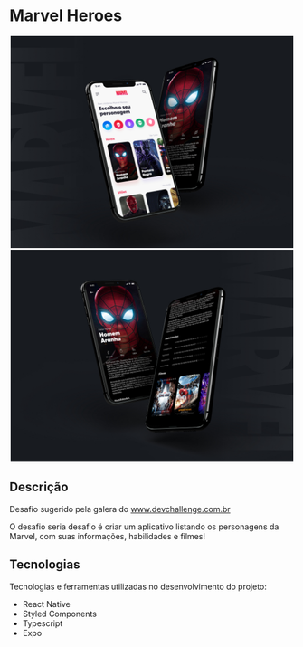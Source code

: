 <h1>
  Marvel Heroes
</h1>

<div align="center">
  <img src="https://raw.githubusercontent.com/paulobr4z/marvel_heroes/master/src/assets/presentation/Spider%20Man.jpg" alt="presentation" width="500" >
  <img src="https://raw.githubusercontent.com/paulobr4z/marvel_heroes/master/src/assets/presentation/Spider%20Man%20Details.jpg" alt="presentation" width="500" >  
</div>

<h2>Descrição</h2>

Desafio sugerido pela galera do www.devchallenge.com.br

O desafio seria desafio é criar um aplicativo listando os personagens da Marvel, com suas informações, habilidades e filmes!





<h2>Tecnologias</h2>

<p>Tecnologias e ferramentas utilizadas no desenvolvimento do projeto:</p>

<ul>
  <li>React Native</li>
  <li>Styled Components</li>
  <li>Typescript</li>
  <li>Expo</li>
</ul>

